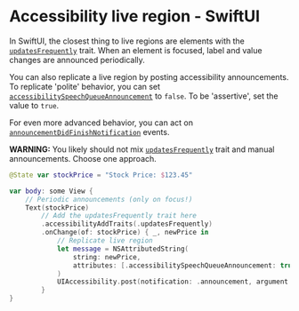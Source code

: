 # Accessibility live region - SwiftUI

In SwiftUI, the closest thing to live regions are elements with the [`updatesFrequently`](https://developer.apple.com/documentation/uikit/uiaccessibilitytraits/1620187-updatesfrequently) trait. When an element is focused, label and value changes are announced periodically.

You can also replicate a live region by posting accessibility announcements. To replicate 'polite' behavior, you can set [`accessibilitySpeechQueueAnnouncement`](https://developer.apple.com/documentation/foundation/nsattributedstring/key/2865770-accessibilityspeechqueueannounce) to `false`. To be 'assertive', set the value to `true`.

For even more advanced behavior, you can act on [`announcementDidFinishNotification`](https://developer.apple.com/documentation/uikit/uiaccessibility/1620202-announcementdidfinishnotificatio) events.

**WARNING:** You likely should not mix [`updatesFrequently`](https://developer.apple.com/documentation/uikit/uiaccessibilitytraits/1620187-updatesfrequently) trait and manual announcements. Choose one approach.

```swift
@State var stockPrice = "Stock Price: $123.45"

var body: some View {
    // Periodic announcements (only on focus!)
    Text(stockPrice)
        // Add the updatesFrequently trait here
        .accessibilityAddTraits(.updatesFrequently)
        .onChange(of: stockPrice) { _, newPrice in
            // Replicate live region
            let message = NSAttributedString(
                string: newPrice,
                attributes: [.accessibilitySpeechQueueAnnouncement: true]
            )
            UIAccessibility.post(notification: .announcement, argument: message)
        }
}
```
